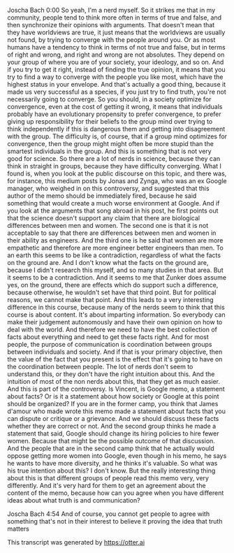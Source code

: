 Joscha Bach 0:00
So yeah, I'm a nerd myself. So it strikes me that in my community, people tend to think more often in terms of true and false, and then synchronize their opinions with arguments. That doesn't mean that they have worldviews are true, it just means that the worldviews are usually not found, by trying to converge with the people around you. Or as most humans have a tendency to think in terms of not true and false, but in terms of right and wrong, and right and wrong are not absolutes. They depend on your group of where you are of your society, your ideology, and so on. And if you try to get it right, instead of finding the true opinion, it means that you try to find a way to converge with the people you like most, which have the highest status in your envelope. And that's actually a good thing, because it made us very successful as a species, if you just try to find truth, you're not necessarily going to converge. So you should, in a society optimize for convergence, even at the cost of getting it wrong, it means that individuals probably have an evolutionary propensity to prefer convergence, to prefer giving up responsibility for their beliefs to the group mind over trying to think independently if this is dangerous them and getting into disagreement with the group. The difficulty is, of course, that if a group mind optimizes for convergence, then the group might might often be more stupid than the smartest individuals in the group. And this is something that is not very good for science. So there are a lot of nerds in science, because they can think in straight in groups, because they have difficulty converging. What I found is, when you look at the public discourse on this topic, and there was, for instance, this medium posts by Jonas and Zynga, who was an ex Google manager, who weighed in on this controversy, and suggested that this author of the memo should be immediately fired, because he said something that would create a much worse environment at Google. And if you look at the arguments that song abroad in his post, he first points out that the science doesn't support any claim that there are biological differences between men and women. The second one is that it is not acceptable to say that there are differences between men and women in their ability as engineers. And the third one is he said that women are more empathetic and therefore are more engineer better engineers than men. To an earth this seems to be like a contradiction, regardless of what the facts on the ground are. And I don't know what the facts on the ground are, because I didn't research this myself, and so many studies in that area. But it seems to be a contradiction. And it seems to me that Zunker does assume yes, on the ground, there are effects which do support such a difference, because otherwise, he wouldn't set have that third point. But for political reasons, we cannot make that point. And this leads to a very interesting difference in this course, because many of the nerds seem to think that this course is about content. It's about imparting information. So everybody can make their judgement autonomously and have their own opinion on how to deal with the world. And therefore we need to have the best collection of facts about everything and need to get these facts right. And for most people, the purpose of communication is coordination between groups between individuals and society. And if that is your primary objective, then the value of the fact that you present is the effect that it's going to have on the coordination between people. The lot of nerds don't seem to understand this, or they don't have the right intuition about this. And the intuition of most of the non nerds about this, that they get as much easier. And this is part of the controversy. Is Vincent, is Google memo, a statement about facts? Or is it a statement about how society or Google at this point should be organized? If you are in the former camp, you think that James d'amour who made wrote this memo made a statement about facts that you can dispute or critique or a grievance. And we should discuss these facts whether they are correct or not. And the second group thinks he made a statement that said, Google should change its hiring policies to hire fewer women. Because that might be the possible outcome of that discussion. And the people that are in the second camp think that he actually would oppose getting more women into Google, even though in his memo, he says he wants to have more diversity, and he thinks it's valuable. So what was his true intention about this? I don't know. But the really interesting thing about this is that different groups of people read this memo very, very differently. And it's very hard for them to get an agreement about the content of the memo, because how can you agree when you have different ideas about what truth is and communication?

Joscha Bach 4:54
And of course, you cannot get people to agree with something that's not in their interest to believe it proving the idea that truth matters

This transcript was generated by https://otter.ai